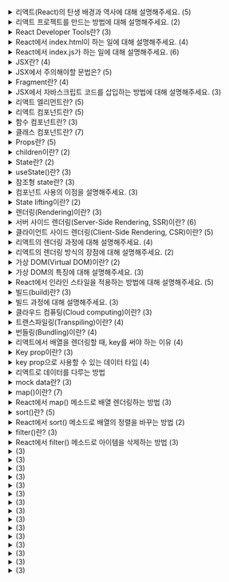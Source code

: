 <details>
<summary>리액트(React)의 탄생 배경과 역사에 대해 설명해주세요. (5)</summary>
<br>

- React의 탄생 배경은 Facebook이 직면한 문제에서 시작됩니다. Facebook은 커다란 규모의 복잡한 웹 애플리케이션을 유지보수하고 개발하는데 어려움을 겪고 있었습니다. 그러한 문제 중에서도 가장 큰 문제 중 하나는 자주 일어나는 UI 변경으로 인한 성능 저하와 유지보수성의 어려움이었습니다.
- 이러한 문제를 해결하기 위해 Facebook에서는 더 나은 방법을 찾기 위해 여러 가지 실험을 진행했습니다. 그 중에서도 React는 Jordan Walke라는 개발자가 2011년에 시작한 프로젝트였습니다. React는 JavaScript 라이브러리로, 가상 DOM(Virtual DOM) 개념을 도입하여 성능을 개선하고, 컴포넌트라는 개념을 도입하여 UI 코드를 모듈화하고 재사용성을 높였습니다.
- React는 초기 버전에서는 Facebook에서 사용하기 위해 개발되었으며, 2013년에 5월에 오픈 소스로 최초로 공개되었습니다. 그 후 React는 계속해서 발전하면서 다양한 기능과 개선 사항이 추가되었고, 2015년 Facebook에서 React Native라는 모바일 애플리케이션을 위한 새로운 크로스플랫폼 프레임워크도 출시했습니다.
- React의 등장으로 인해 UI 코드의 개발과 유지보수가 쉬워졌고, 성능 또한 향상되어 대규모 웹 애플리케이션을 개발할 수 있게 되었습니다. 이로 인해 React는 현재까지도 많은 개발자들에게 사랑받고 있으며, 대규모 웹 애플리케이션의 개발에서는 필수적인 기술 중 하나입니다.
- React는 지속적으로 개발이 이루어지고 있으며, 현재는 React 18 버전이 개발 중에 있습니다. React의 생태계는 매우 다양하며, React를 기반으로 한 다양한 라이브러리와 프레임워크가 존재합니다.
</details>

<details>
<summary>리액트 프로젝트를 만드는 방법에 대해 설명해주세요. (2)</summary>
<br>

1. Create React App(CRA) 사용하기
    - Create React App(CRA)은 리액트 앱을 빠르게 만들기 위한 공식 도구입니다.
    - CRA를 사용하면, 초기 세팅을 자동으로 생성하고, 빠르게 리액트 앱을 만들 수 있습니다.
    - 아래는 CRA를 사용하여 리액트 앱을 만드는 방법입니다.

      1. Node.js를 설치합니다.

      2. 터미널에서 다음 명령어를 실행합니다.

        ```console
        npx create-react-app my-app
        ```

      3. 생성된 앱 폴더로 이동하여 개발모드를 실행합니다.

        ```kotlin
        cd my-app
        npm start
        ```

2. 수동으로 세팅하기
    - 아래는 수동으로 리액트 앱을 만드는 방법입니다.

      1. Node.js를 설치합니다.

      2. 리액트 프로젝트에 필요한 패키지를 설치합니다.
        ```kotlin
        npm init -y
        npm install react react-dom
        npm install -D webpack webpack-cli webpack-dev-server html-webpack-plugin babel-loader @babel/core @babel/preset-env @babel/preset-react
        ```

      3. 프로젝트 디렉토리에 다음과 같은 파일들을 생성합니다.

        ```bash
        /public/index.html
        /src/index.js
        /webpack.config.js
        /.babelrc
        ```

      4. 생성한 파일들을 수정하여 리액트 앱을 만듭니다.

        ```jsx
        // index.html
        <!DOCTYPE html>
        <html>
        <head>
          <meta charset="UTF-8">
          <title>My React App</title>
        </head>
        <body>
          <div id="root"></div>
          <script src="dist/bundle.js"></script>
        </body>
        </html>

        // index.js
        import React from 'react';
        import ReactDOM from 'react-dom';
        import App from './App';

        ReactDOM.render(<App />, document.getElementById('root'));
        ```

</details>

<details>
<summary>React Developer Tools란? (3)</summary>
<br>

- React Developer Tools는 React 애플리케이션의 디버깅 및 프로파일링을 도와주는 크롬 확장 프로그램입니다.
- React Developer Tools를 사용하면 React 구성 요소 트리와 해당 구성 요소의 속성 및 상태를 시각적으로 볼 수 있습니다.
- React Developer Tools를 사용하면 React 애플리케이션의 성능을 프로파일링하여 느린 부분을 파악하고 최적화할 수 있습니다.
</details>

<details>
<summary>React에서 index.html이 하는 일에 대해 설명해주세요. (4)</summary>
<br>

- React 애플리케이션이 실행될 때 웹 브라우저에서 가장 먼저 실행되는 파일입니다.
- `public` 디렉토리에 있어야 합니다.
- React 애플리케이션이 렌더링될 때 사용되는 루트 요소(root element)를 포함합니다.
- React 애플리케이션에서는 일반적으로 index.html 파일이 동적으로 생성된 JavaScript 파일을 로드하고 실행하기 위해 사용됩니다.
</details>

<details>
<summary>React에서 index.js가 하는 일에 대해 설명해주세요. (6)</summary>
<br>

- React 애플리케이션의 시작점(Entry point)으로, 컴포넌트들을 불러오고 렌더링하는 역할을 담당합니다.
- 일반적으로 src 디렉토리에 위치합니다.
- React 17부터는 React를 import하지 않고도 JSX 문법을 사용할 수 있도록 변경되었습니다.
- `createRoot()` 이 메소드는 React 18에서 추가된 새로운 API 중 하나이며, ReactDOM 패키지의 일부입니다. 이 메소드는 React 애플리케이션의 루트 엘리먼트를 선택하고, 이를 관리할 Root 객체를 리턴합니다.
- `render()` Root 객체의 렌더 메소드를 호출하여 JSX를 사용하여 작성된 엘리먼트를 렌더링합니다.
- 이전 버전의 React에서는 `createRoot()` 메소드 대신에 `ReactDOM.render()` 메소드를 사용하여 렌더링을 처리했었습니다.
</details>

<details>
<summary>JSX란? (4)</summary>
<br>

- JSX는 JavaScript Syntax Extension, JavaScript XML의 약자로, JavaScript를 확장한 문법입니다.
- JSX는 JavaScript와 유사한 XML 형태의 문법을 사용하여 UI 컴포넌트를 정의하고 렌더링할 수 있습니다.
- React에서 UI 컴포넌트를 작성할 때 사용되는 기술입니다.
- JSX를 사용하면 HTML과 비슷한 구문으로 React 컴포넌트를 작성할 수 있으며, 가독성이 좋고 개발 생산성을 향상시킬 수 있습니다.
</details>

<details>
<summary>JSX에서 주의해야할 문법은? (5)</summary>
<br>

- `Self-closing tag`
  - JSX에서는 일반적인 HTML과 달리, self-closing 태그를 사용할 때 '/'를 생략할 수 없습니다.
- `camelCase attribute name`
  - JSX에서는 속성명을 camelCase 형태로 작성해야 합니다.
  - 예시
    - `onClick`
    - `onBlur`
    - `onFocus`
    - `onMouseDown`
    - `onMouseOver`
    - `tabIndex`
  - 예외적으로 HTML에서 비표준 속성을 다룰 때 활용하는 `data-*` 속성은 camelCase가 아니라 기존의 HTML 문법 그대로 작성해야 합니다.
- `htmlFor`
  - JSX에서는 for 속성이 예약어이기 때문에 for 대신 htmlFor 속성을 사용해야 합니다.
- `className`
  - JSX에서는 class 속성이 예약어이기 때문에 class 대신 className 속성을 사용해야 합니다.
- `style attribute`
  - HTML에서는 스타일 속성을 문자열 형태로 지정할 수 있지만, JSX에서는 JavaScript 객체 형태로 스타일을 정의해야 합니다.
  - 예를 들어, `<div style="color: red;"></div>` 대신 `<div style={{ color: "red" }}></div>`와 같이 작성해야 합니다.
</details>

<details>
<summary>Fragment란? (4)</summary>
<br>
    
- JSX에서 여러 요소를 렌더링하려면, 이를 하나의 컨테이너 요소로 감싸주어야 합니다.
- 이때, 불필요한 div 태그를 사용하지 않기 위해 Fragment를 사용할 수 있습니다.
- Fragment는 빈 태그로, `<>` `</>`와 같이 작성합니다.
- `react`에서 `{ Fragment }`를 import해서 `<Fragment>` `</Fragment>`와 같이 작성할 수도 있습니다.
</details>

<details>
<summary>JSX에서 자바스크립트 코드를 삽입하는 방법에 대해 설명해주세요. (3)</summary>
<br>

- JSX에서 자바스크립트 코드를 삽입할 때는 중괄호({})를 사용합니다.
- 중괄호 안에는 유효한 자바스크립트 표현식을 작성해야 합니다.
- 중괄호 안에는 if문, for문 또는 함수 선언과 같은 자바스크립트의 문장은 사용할 수 없습니다.
</details>

<details>
<summary>리액트 엘리먼트란? (5)</summary>
<br>

- 리액트 엘리먼트(React element)는 React에서 UI를 표현하는 가장 작은 단위입니다.
- 리액트 엘리먼트는 일반적으로 JSX 문법을 사용하여 작성됩니다.
- 리액트 엘리먼트는 JavaScript 객체입니다.
- 각 엘리먼트는 해당 엘리먼트의 타입(type), 속성(props), 자식 엘리먼트(children)를 포함합니다.
- 예시
    ```jsx
    const element = <h1>Hello, world!</h1>;
    ```
</details>

<details>
<summary>리액트 컴포넌트란? (5)</summary>
<br>

- 리액트 컴포넌트(React component)는 UI를 작은 단위로 나누어서 재사용 가능한 코드로 만드는 방법입니다.
- 리액트 컴포넌트는 JSX 문법으로 만든 리액트 엘리먼트를 리턴해야 합니다.
- 리액트 컴포넌트는 UI의 각 부분을 캡슐화하고, 각각의 부분을 독립적으로 개발, 테스트, 유지보수할 수 있도록 도와줍니다.
- 리액트 컴포넌트의 이름의 첫 글자는 대문자로 작성해야 합니다.
- 리액트 컴포넌트는 함수 컴포넌트와 클래스 컴포넌트로 구현할 수 있습니다.
</details>

<details>
<summary>함수 컴포넌트란? (3)</summary>
<br>

- 함수 컴포넌트(function component)는 입력(props)을 받아서 UI를 리턴하는 함수로 정의되는 리액트 컴포넌트입니다.
- 함수 컴포넌트는 HTML의 커스텀 태그처럼 활용할 수 있습니다.
- 예시
```jsx
function my_func(props) {
  return reactComponent;
}
```
</details>

<details>
<summary>클래스 컴포넌트란? (7)</summary>
<br>

- 클래스 컴포넌트(class component)는 `React.Component` 클래스를 상속하여 정의되는 리액트 컴포넌트입니다.
- 클래스 컴포넌트는 상태(state)나 라이프사이클(lifecycle) 메소드를 사용할 수 있으며, 다양한 메소드를 구현하여 컴포넌트의 동작을 제어할 수 있습니다.
- 클래스 컴포넌트는 `render()` 메소드를 반드시 구현해야 합니다.
- `render()` 메소드는 컴포넌트의 UI를 반환하는 함수입니다.
- 클래스 컴포넌트에서 상태(state)를 사용하려면, `constructor()` 메소드에서 this.state 객체를 초기화하고, `setState()` 메소드를 사용하여 상태를 업데이트해야 합니다.
- `setState()` 메소드를 호출하면 React는 상태를 변경하고, `render()` 메소드를 호출하여 UI를 업데이트합니다.
- 예시
    ```jsx
    class Counter extends React.Component {
      constructor(props) {
        super(props);
        this.state = { count: 0 };
      }

      handleClick() {
        this.setState({ count: this.state.count + 1 });
      }

      render() {
        return (
          <div>
            <div>Count: {this.state.count}</div>
            <button onClick={() => this.handleClick()}>Click me</button>
          </div>
        );
      }
    }
    ```
</details>

<details>
<summary>Props란? (5)</summary>
<br>

- 리액트에서 Props(Properties)는 부모 컴포넌트로부터 자식 컴포넌트로 전달되는 데이터를 말합니다.
- Props는 읽기 전용(read-only)이며, 자식 컴포넌트에서 변경할 수 없습니다.
- Props는 객체 형태로 전달되며, 자식 컴포넌트에서는 Props를 파라미터로 받아와 사용할 수 있습니다. 이 때 `destructuring`을 활용할 수 있습니다.
- 클래스 컴포넌트에서는 this.props를 사용하여 Props를 받아올 수 있습니다.
- 예시 (`destructuring`, `default parameter` 사용)
    ```jsx
    // src/Dice.js
    import ...

    const DICE_IMAGES = {
      blue: [diceBlue01, diceBlue02, diceBlue03, diceBlue04, diceBlue05, diceBlue06],
      red: [diceRed01, diceRed02, diceRed03, diceRed04, diceRed05, diceRed06],
    };

    function Dice({ color = 'blue', num = 1 }) {
      const src = DICE_IMAGES[color][num - 1];
      const alt = `${color} ${num}`;
      return <img src={src} alt={alt} />;
    }

    export default Dice;
    ```
</details>

<details>
<summary>children이란? (2)</summary>
<br>

- 리액트 컴포넌트 태그 사이에 내용을 보여주는 props 속성입니다.
- 자식 컴포넌트에서 `props.children`으로 접근할 수 있습니다.
</details>

<details>
<summary>State란? (2)</summary>
<br>

- React 컴포넌트에서 관리되는 객체로, 클래스 컴포넌트의 상태를 저장하고 변경할 수 있는 데이터입니다.
- React state는 setState() 메소드를 사용하여 업데이트됩니다. setState() 메소드를 호출하면 react는 컴포넌트를 다시 렌더링하고 변경된 state를 적용합니다.
</details>

<details>
<summary>useState()란? (3)</summary>
<br>

- `useState()`는 React Hooks API에서 제공하는 함수 중 하나로, 함수형 컴포넌트에서도 state를 사용할 수 있게 해줍니다.
- `useState()` 함수는 배열을 반환하며, 첫 번째 요소는 현재 상태 값이고, 두 번째 요소는 해당 상태 값을 업데이트하고 컴포넌트를 다시 렌더링하는 setter 함수입니다.
- `useState()`의 파라미터는 현재 상태 값의 초기값을 저장합니다.
</details>

<details>
<summary>참조형 state란? (3)</summary>
<br>

- 참조형 state는 객체, 배열, 클래스 등의 참조형 타입을 저장한 state입니다.
- 참조형 state의 setter 함수에 내부 값만 변경한 state를 전달할 경우, 참조하는 주소 값이 변경되지는 않기 때문에 react가 컴포넌트를 다시 렌더링하지는 않습니다.
- 간단하게 `...object` spread 문법으로 복사한 참조형 state를 setter 함수에 전달해서 해결할 수 있다.
  - spread 연산자를 사용한 객체 복사는 깊은 복사가 아니기 때문에, 객체 안의 객체가 있을 경우에 같은 문제가 발생할 수 있다.
  - 이 때에는 `Lodash`나 `Immer`같은 라이브러리를 사용하거나, `JSON.stringify()`와 `JSON.parse()` 함수를 이용하여 객체를 문자열로 변환한 후 다시 객체로 변환하는 방법, 또는 재귀 함수를 이용한 깊은 복사를 하여 해결할 수 있다.
</details>

<details>
<summary>컴포넌트 사용의 이점을 설명해주세요. (3)</summary>
<br>

- 반복적인 개발이 줄어듭니다.
- 오류를 고치기 쉽습니다.
- 일을 쉽게 나눌 수 있습니다.
</details>

<details>
<summary>State lifting이란? (2)</summary>
<br>

- React에서 `state lifting`은 부모 컴포넌트로부터 자식 컴포넌트로 상태를 전달하고 업데이트하는 기술입니다.
- 부모 컴포넌트가 자식 컴포넌트의 상태를 업데이트하면, 이를 사용하는 모든 하위 컴포넌트가 자동으로 업데이트되므로 코드의 일관성과 유지보수성을 높일 수 있습니다.
</details>

<details>
<summary>렌더링(Rendering)이란? (3)</summary>
<br>

- 컴퓨터 그래픽스에서 모델링된 데이터를 시각적으로 표현하는 과정입니다.
- 웹 개발에서는 브라우저에 HTML, CSS, JavaScript 등의 웹 문서를 표시하기 위한 과정을 말합니다.
- 웹 페이지가 브라우저에 표시되기 위해서는 HTML 문서가 브라우저에서 파싱되고, CSS 스타일이 적용되며, JavaScript 코드가 실행되어야 합니다. 이러한 과정을 거쳐 브라우저가 화면에 웹 페이지를 렌더링합니다.
</details>

<details>
<summary>서버 사이드 렌더링(Server-Side Rendering, SSR)이란? (6)</summary>
<br>

- 웹 서버에서 HTML 코드를 생성하여 클라이언트에게 전송하는 방식입니다.
- 서버 사이드 렌더링을 구현하려면 서버에서 웹 페이지를 동적으로 생성해야 합니다.
- 서버 사이드 렌더링은 초기 로딩 속도를 빠르게 하고, 검색 엔진 최적화(SEO)에 유리합니다.
- 서버 사이드 렌더링은 초기 로딩 속도를 빠르게 하기 위해 SPA(Single-Page Application)에서도 사용될 수 있습니다.
- SPA에서는 일반적으로 CSR 방식을 사용하지만, 초기 로딩 속도를 빠르게 하기 위해 SSR을 사용하는 방법도 있습니다.
- React 프레임워크에서는 서버 측에서 `ReactDOMServer.renderToString()` 메소드를 사용하여 리액트 컴포넌트를 렌더링할 수 있습니다. 이를 통해 서버에서 생성된 HTML 코드를 클라이언트에 전달하면 클라이언트는 이를 그대로 사용할 수 있습니다.
</details>

<details>
<summary>클라이언트 사이드 렌더링(Client-Side Rendering, CSR)이란? (5)</summary>
<br>

- 웹 브라우저에서 JavaScript를 사용하여 HTML 코드를 동적으로 생성하는 방식입니다.
- React, Angular, Vue.js 등의 프론트엔드 프레임워크는 CSR 방식을 사용합니다.
- CSR 방식은 SPA(Single-Page Application)에서 많이 사용됩니다.
- SPA에서는 모든 컨텐츠가 하나의 페이지에서 로드되므로, 초기 로딩 속도가 느리더라도 한 번 로딩되면 나머지 페이지 전환 시간이 매우 빠릅니다.
- CSR 방식에서는 서버에서 단순히 JSON 데이터만 전송하므로, 서버 측에서도 부하를 줄일 수 있습니다.
</details>

<details>
<summary>리액트의 렌더링 과정에 대해 설명해주세요. (4)</summary>
<br>

1. 컴포넌트가 렌더링될 때, React는 해당 컴포넌트의 가상 DOM을 생성합니다. 이 가상 DOM은 React 요소(React element)와 컴포넌트의 상태(state) 및 속성(props) 정보를 포함합니다.
2. 생성된 가상 DOM은 이전에 렌더링된 가상 DOM과 비교됩니다. 이를 위해 React는 이전 가상 DOM과 현재 가상 DOM을 비교하여 변경된 부분을 파악합니다. 이 과정을 "재조정(reconciliation)"이라고 합니다.
3. 변경된 부분을 파악한 후, React는 이전 가상 DOM과 현재 가상 DOM 간의 차이를 최소화하기 위해 최소한의 업데이트만 수행합니다. 이를 "미세조정(optimization)"이라고 합니다.
4. 변경된 부분만 실제 DOM에 반영됩니다.
</details>

<details>
<summary>리액트의 렌더링 방식의 장점에 대해 설명해주세요. (2)</summary>
<br>

- 리액트는 필요한 최소한의 업데이트만 수행하면서도 빠르고 효율적인 렌더링을 구현할 수 있습니다.
- 리액트는 상태(state)나 속성(props)이 변경될 때마다 자동으로 렌더링을 수행하므로, 개발자가 직접 DOM 조작을 수행할 필요가 없습니다. 이는 코드의 가독성과 유지보수성을 높여줍니다.
</details>

<details>
<summary>가상 DOM(Virtual DOM)이란? (2)</summary>
<br>

- Virtual DOM은 React에서 사용되는 가상의 DOM 객체 모델입니다.
- 실제 DOM은 브라우저에서 웹 페이지를 표시하기 위해 생성되는 객체 모델로, HTML 문서의 구조와 내용을 나타냅니다. 이에 반해, Virtual DOM은 React의 컴포넌트 구조와 상태를 나타내는 객체 모델로, 브라우저 상에 존재하지 않습니다.
</details>

<details>
<summary>가상 DOM의 특징에 대해 설명해주세요. (3)</summary>
<br>

- 성능 개선: Virtual DOM은 실제 DOM과는 별도로 존재하므로, 변경이 발생했을 때 전체 DOM을 다시 그리는 것이 아니라, 변경된 부분만 업데이트하여 성능을 개선할 수 있습니다.
- 브라우저 독립성: Virtual DOM은 브라우저에 종속되지 않기 때문에, 서버에서도 렌더링이 가능합니다. 이는 검색 엔진 최적화(SEO)에 유리하며, 초기 로딩 속도를 높일 수 있습니다.
- 개발 생산성 향상: Virtual DOM은 컴포넌트 단위로 작성할 수 있으므로, 코드의 가독성과 유지보수성을 높여줍니다.
</details>

<details>
<summary>React에서 인라인 스타일을 적용하는 방법에 대해 설명해주세요. (5)</summary>
<br>

- `<button style={style} />` 형식으로 인라인 스타일을 적용할 수 있습니다.
- 중괄호 안에 들어갈 `style`은 객체 형태로 스타일 정보를 전달해야 합니다.
- `style` 안의 property name은 camelCase로 작성해야하고, property value는 문자열로 작성해야 합니다.
- 객체 내에서 spread 문법을 활용할 수도 있습니다.
- 예시
    ```jsx
    const baseButtonStyle = {
      padding: '14px 27px',
      outline: 'none',
      cursor: 'pointer',
      borderRadius: '9999px',
      fontSize: '17px',
    };

    const blueButtonStyle = {
      ...baseButtonStyle,
      border: 'solid 1px #7090ff',
      color: '#7090ff',
      backgroundColor: 'rgba(0, 89, 255, 0.2)',
    };

    const redButtonStyle = {
      ...baseButtonStyle,
      border: 'solid 1px #ff4664',
      color: '#ff4664',
      backgroundColor: 'rgba(255, 78, 78, 0.2)',
    };
    ```
</details>

<details>
<summary>빌드(build)란? (3)</summary>
<br>

- 빌드는 소스 코드를 처리하여 애플리케이션을 구동하기 위한 최적화된 정적 파일을 생성하는 과정을 말합니다.
- React 애플리케이션을 배포할 때는, 빌드된 파일들을 웹 서버에 호스팅하여 사용자들이 접근할 수 있도록 합니다.
- 빌드된 파일은 개발 환경에서 실행하는 경우에 비해 더 빠르게 로딩되며, 애플리케이션의 성능과 안정성을 향상시킬 수 있습니다.
</details>

<details>
<summary>빌드 과정에 대해 설명해주세요. (3)</summary>
<br>

1. 코드 번들링(code bundling): 애플리케이션에 사용된 모든 JavaScript, CSS, 이미지 등의 파일들을 번들(bundle)로 묶어줍니다. 번들링을 하면 파일 요청 수를 줄여서 초기 로딩 속도를 개선할 수 있습니다.
2. 최적화: 코드를 최적화하여 파일 크기를 줄이고, 불필요한 코드를 제거합니다. 이를 통해 애플리케이션의 로딩 속도를 개선할 수 있습니다.
3. 소스 맵 생성: 소스 맵(Source Map)은 빌드된 파일과 원본 소스 코드 간의 대응 관계를 정의한 맵 파일입니다. 디버깅 시 원본 소스 코드에서 오류를 확인할 수 있도록 도와줍니다.
</details>

<details>
<summary>클라우드 컴퓨팅(Cloud computing)이란? (3)</summary>
<br>

- 인터넷을 통해 컴퓨팅 서비스를 제공하는 기술입니다.
- IaaS(Infrastructure as a Service), PaaS(Platform as a Service), SaaS(Software as a Service) 등의 다양한 서비스 모델을 제공합니다.
- Amazon Web Services(AWS), Microsoft Azure, Google Cloud Platform(GCP), Heroku, IBM Cloud, Oracle Cloud, Alibaba Cloud, Naver Cloud Platform 등의 클라우드 서비스 제공업체가 있습니다.
</details>

<details>
<summary>트랜스파일링(Transpiling)이란? (4)</summary>
<br>

- 트랜스파일링(Transpiling)은 하나의 프로그래밍 언어로 작성된 코드를 다른 프로그래밍 언어로 변환하는 것을 말합니다.
- 트랜스파일링은 주로 최신 문법을 지원하지 않는 브라우저에서도 실행 가능한 코드로 변환하기 위해 사용됩니다.
- 트랜스파일링을 위해서는 대표적으로 Babel이라는 도구를 사용합니다.
  - Babel은 ES6+ 자바스크립트 코드를 ES5 이하 버전의 자바스크립트 코드로 변환하는 기능뿐만 아니라, 다양한 플러그인을 제공하여 코드의 특정 기능을 지원하지 않는 브라우저에서도 동작할 수 있는 코드로 변환하는 작업을 수행합니다.
</details>

<details>
<summary>번들링(Bundling)이란? (4)</summary>
<br>

- 번들링(Bundling)은 여러 개의 파일들을 하나의 파일로 묶는 작업을 말합니다.
- 번들링을 하면 파일 요청 수와 파일 크기가 줄어들어 웹 페이지 로딩 속도가 빨라지는 장점이 있습니다.
- 번들링을 통해 개발자는 여러 개의 파일로 작업하는 대신 하나의 번들 파일로 작업할 수 있으며, 번들링된 파일을 웹 페이지에 삽입하여 사용할 수 있습니다.
- 번들링 도구로는 webpack, Parcel, Rollup 등이 있으며, 이들 도구는 여러 모듈들을 하나의 번들 파일로 묶어주는 역할을 합니다.
</details>

<details>
<summary>리액트에서 배열을 렌더링할 때, key를 써야 하는 이유 (4)</summary>
<br>

- key prop을 사용하는 이유는 React에서 엘리먼트를 업데이트할 때, 어떤 엘리먼트가 변경되었는지 알아내기 위함입니다.
- React에서 엘리먼트를 업데이트할 때, 변경된 부분만을 업데이트하기 위해 Virtual DOM을 사용합니다.
- React rendering의 재조정(reconciliation) 과정에서 각 요소에 key prop이 지정되어 있으면 React는 변경된 엘리먼트를 더욱 빠르게 찾을 수 있습니다.
-key prop이 없으면 배열의 state가 변경될 경우 React는 모든 엘리먼트를 새로 렌더링하므로 성능이 저하될 수 있습니다.
</details>

<details>
<summary>Key prop이란? (3)</summary>
<br>

- React에서 key prop은 각각의 리스트 아이템을 서로 구분하는 prop입니다.
- key prop은 전체 리스트에서 고유해야 하며(중복되지 않는 유일한 값), 해당 아이템이 변경되었을 때 React가 변경 사항을 더욱 빠르게 처리할 수 있도록 해줍니다.
- key prop에 중복된 값을 지정하게 되면 React는 각 아이템을 구분하지 못해 오류를 발생시킬 수 있습니다.
</details>

<details>
<summary>key prop으로 사용할 수 있는 데이터 타입 (4)</summary>
<br>

- key prop으로 사용할 수 있는 값은 문자열(string)이나 숫자(number)입니다.
- 다른 타입의 값이 지정되는 경우 React는 해당 값을 문자열로 변환하여 사용합니다.
- 그러나 key prop에 객체(object)나 함수(function) 등의 값은 지정할 수 없습니다.
- key prop의 값을 동적으로 생성하게 되면 컴포넌트의 재사용성과 성능에 영향을 미칠 수 있으므로, 가능하다면 key prop은 정적인 값을 사용하는 것이 좋습니다.
</details>

<details>
<summary>리액트로 데이터를 다루는 방법</summary>
<br>

- 일반적으로 배열을 렌더링하는 컴포넌트를 만들고, 서버에서 받은 상태(state)와 속성(props)을 사용합니다.
</details>

<details>
<summary>mock data란? (3)</summary>
<br>

- mock 데이터 파일은 서버 개발 없이 클라이언트 개발을 할 때 사용하는 가짜(mock) 데이터 파일입니다.
- 보통 API를 호출할 때 서버에서 데이터를 받아오는데, 개발 중인 클라이언트에서 서버의 API가 아직 완성되지 않은 경우나, 서버 API를 모방해야 하는 경우 등에서 mock 데이터 파일을 사용하여 가짜 데이터를 제공할 수 있습니다.
- mock 데이터 파일은 프로젝트 내에 직접 작성할 수도 있고, mock 서버를 사용하여 mock 데이터를 생성할 수도 있습니다. 대표적인 mock 서버로는 json-server나 Mirage JS 등이 있습니다.
</details>

<details>
<summary>map()이란? (7)</summary>
<br>

- 자바스크립트의 배열 메소드 중 하나로, 배열의 모든 요소를 반복하면서 새로운 배열을 만들어 리턴하는 함수입니다.
- `map()` 함수의 구문은 다음과 같습니다.
    ```jsx
    array.map(function(currentValue, index, arr), thisValue)
    ```
    - `currentValue` 현재 처리 중인 요소의 값
    - `index` 현재 처리 중인 요소의 인덱스
    - `arr` map() 메소드를 호출한 배열
    - `thisValue (optional)`: 메소드 내에서 this 키워드가 가리킬 값
- `map()` 함수는 콜백 함수를 매개변수로 받아 각 요소에 대해 실행하고, 새로운 배열을 리턴합니다.
- 다음은 `map()` 메소드를 사용하여 배열의 각 요소를 제곱한 새로운 배열을 생성하는 예시입니다.
    ```jsx
    const numbers = [1, 2, 3, 4, 5];
    const squaredNumbers = numbers.map((number) => number * number);

    console.log(squareNumbers); // [1, 4, 9, 16, 25]
    ```
</details>

<details>
<summary>React에서 map() 메소드로 배열 렌더링하는 방법 (3)</summary>
<br>

- React에서 배열을 렌더링하는 가장 일반적인 방법 중 하나는 map() 메소드를 사용하여 배열의 각 요소를 JSX로 변환하는 것입니다.
- Arrow callback function을 활용해서 효율적으로 JSX 코드를 작성할 수 있습니다.
- 예시
  ```jsx
  function ReviewList({ items }) {
    return (
      <ul>
        {items.map((item) => {
          return (
            <li>
              <ReviewListItem item={item} />
            </li>
          );
        })}
      </ul>
    );
  }
  ```
</details>

<details>
<summary>sort()란? (5)</summary>
<br>

- 자바스크립트의 배열 메소드 중 하나로, 배열의 요소를 정렬하는 데 사용하는 함수입니다.
- `sort()` 메소드는 argument를 받지 않거나, 비교 함수(comparison function)를 인자로 받습니다.
- 비교 함수는 인자로 전달된 두 요소를 비교하여 정렬 순서를 결정합니다. 비교 함수가 없으면, 각 요소를 문자열로 변환하고 유니코드의 코드 포인트 순서대로 정렬합니다.
- 숫자를 내림차순으로 정렬하려면 비교 함수를 다음과 같이 작성할 수 있습니다.
  ```jsx
  const sortedArr = arr.sort((a, b) => b - a);
  ```
- 비교 함수의 반환 값이 양수이면 a를 b보다 뒤로 보내고, 음수이면 a를 b보다 앞으로 보냅니다.
</details>

<details>
<summary>React에서 sort() 메소드로 배열의 정렬을 바꾸는 방법 (2)</summary>
<br>

- React에서 배열을 정렬하는 가장 일반적인 방법 중 하나는 sort() 메소드의 비교 함수를 사용하는 것입니다.
- 예시
  ```jsx
  import { useState } from 'react';
  import ReviewList from './ReviewList';
  import items from '../mock.json';

  function App() {
    const [order, setOrder] = useState('createdAt');
    const sortedItems = items.sort((a, b) => b[order] - a[order]);

    const handleNewestClick = () => setOrder('createdAt');

    const handleBestClick = () => setOrder('rating');

    return (
      <div>
        <div>
          <button onClick={handleNewestClick}>최신순</button>
          <button onClick={handleBestClick}>베스트순</button>
        </div>
        <ReviewList items={sortedItems} />
      </div>
    );
  }

  export default App;
  ```
</details>

<details>
<summary>filter()란? (3)</summary>
<br>

- 자바스크립트의 배열 메소드 중 하나로, 주어진 콜백 함수의 테스트를 통과하는 모든 요소를 모아 새로운 배열을 리턴합니다.
- `filter()` 메소드는 다음과 같은 구조를 가집니다.
  ```jsx
  arr.filter(callback(element[, index[, array]])[, thisArg])
  ```
  - `element`: 배열에서 현재 처리 중인 요소
  - `index (optional)`: 배열에서 현재 처리 중인 요소의 인덱스
  - `array (optional)`: `filter()` 메소드가 호출된 배열
  - `thisArg (optional)` this 키워드로 참조될 객체
- 다음은 `filter()` 메소드를 사용하여 배열에서 특정 조건을 만족하는 요소만을 추출하는 예제입니다.
  ```jsx
  const numbers = [1, 2, 3, 4, 5];
  const evenNumbers = numbers.filter((num) => num % 2 === 0);
  console.log(evenNumbers); // [2, 4]
  ```
</details>

<details>
<summary>React에서 filter() 메소드로 아이템을 삭제하는 방법 (3)</summary>
<br>

- React에서 배열의 요소를 삭제하는 가장 일반적인 방법 중 하나는 filter() 메소드를 사용하여 삭제하려는 아이템의 id와 다른 id의 요소들을 리턴한 배열로 state를 바꾸는 것입니다.
- 예시
  ```jsx
  const handleDelete = (id) => {
    const nexItems = items.filter((item) => item.id !== id);
    setItems(nexItems);
  };
  ```
</details>

<details>
<summary> (3)</summary>
<br>

- 
</details>

<details>
<summary> (3)</summary>
<br>

- 
</details>

<details>
<summary> (3)</summary>
<br>

- 
</details>

<details>
<summary> (3)</summary>
<br>

- 
</details>

<details>
<summary> (3)</summary>
<br>

- 
</details>

<details>
<summary> (3)</summary>
<br>

- 
</details>

<details>
<summary> (3)</summary>
<br>

- 
</details>

<details>
<summary> (3)</summary>
<br>

- 
</details>

<details>
<summary> (3)</summary>
<br>

- 
</details>

<details>
<summary> (3)</summary>
<br>

- 
</details>

<details>
<summary> (3)</summary>
<br>

- 
</details>

<details>
<summary> (3)</summary>
<br>

- 
</details>

<details>
<summary> (3)</summary>
<br>

- 
</details>

<details>
<summary> (3)</summary>
<br>

- 
</details>

<details>
<summary> (3)</summary>
<br>

- 
</details>
